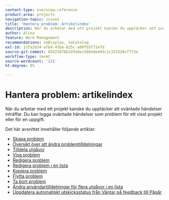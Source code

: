 ```yaml
---
content-type: overview;reference
product-area: projects
navigation-topic: issues
title: 'Hantera problem: Artikelindex'
description: När du arbetar med ett projekt kanske du upptäcker att oväntade händelser inträffar. Du kan logga oväntade händelser som problem för ett visst projekt eller för en uppgift. Följande artiklar innehåller information om hur du hanterar problem.
author: Alina
feature: Work Management
recommendations: noDisplay, noCatalog
exl-id: 12fa2d34-a7b4-47ba-825c-a00fb5f71efd
source-git-commit: 0542587bb3254dec5664de493c1c321528cf7f3e
workflow-type: tm+mt
source-wordcount: '121'
ht-degree: 0%

---
```


# Hantera problem: artikelindex

<!--Audited: 08/2025-->

När du arbetar med ett projekt kanske du upptäcker att oväntade händelser inträffar. Du kan logga oväntade händelser som problem för ett visst projekt eller för en uppgift.

Det här avsnittet innehåller följande artiklar:

* [Skapa problem](../../../manage-work/issues/manage-issues/create-issues.md)
* [Översikt över att ändra problemtilldelningar](../../../manage-work/issues/manage-issues/modify-issue-assignments-overview.md)
* [Tilldela utgåvor](../../../manage-work/issues/manage-issues/assign-issues.md)
* [Visa problem](../../../manage-work/issues/manage-issues/view-issues.md)
* [Redigera problem](../../../manage-work/issues/manage-issues/edit-issues.md)
* [Redigera problem i en lista](../../../manage-work/issues/manage-issues/edit-issues-in-a-list.md)
* [Kopiera problem](../../../manage-work/issues/manage-issues/copy-issues.md)
* [Flytta problem](../../../manage-work/issues/manage-issues/move-issues.md)
* [Ta bort problem](../../../manage-work/issues/manage-issues/delete-issues.md)
* [Ändra användartilldelningar för flera utgåvor i en lista](../../../manage-work/issues/manage-issues/edit-assignments-for-multiple-issues.md)
* [Uppdatera automatiskt utskicksstatus från Väntar på feedback till Pågår](../../../manage-work/issues/manage-issues/turn-issue-status-from-awf-to-inp-automatically.md)
